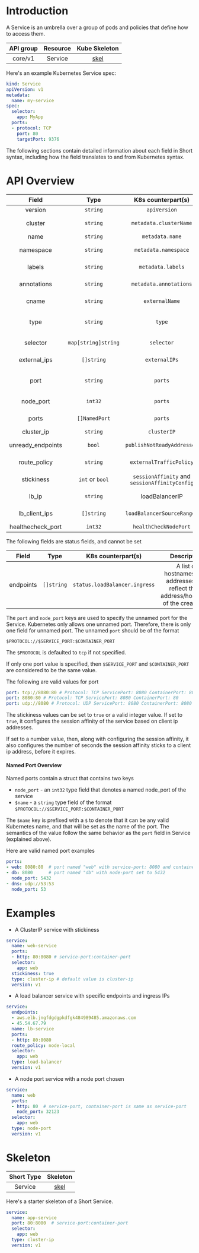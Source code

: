 # Introduction

A Service is an umbrella over a group of pods and policies that define how to access them.

| API group | Resource | Kube Skeleton                                   |
|:---------:|:--------:|:-----------------------------------------------:|
| core/v1   | Service  |  [skel](../skel/service.kube.skel.yaml)         |

Here's an example Kubernetes Service spec:
```yaml
kind: Service
apiVersion: v1
metadata:
  name: my-service
spec:
  selector:
    app: MyApp
  ports:
  - protocol: TCP
    port: 80
    targetPort: 9376
```

The following sections contain detailed information about each field in Short syntax, including how the field translates to and from Kubernetes syntax.

# API Overview

| Field | Type | K8s counterpart(s) | Description         |
|:-----:|:----:|:-------:|:----------------------:|
|version| `string` | `apiVersion` | The version of the resource object | 
|cluster| `string` | `metadata.clusterName` | The name of the cluster on which this Service is running |
|name | `string` | `metadata.name`| The name of the Service | 
|namespace | `string` | `metadata.namespace` | The K8s namespace this Service will be a member of | 
|labels | `string` | `metadata.labels`| Metadata about the Service, including identifying information | 
|annotations| `string` | `metadata.annotations`| Non-identifying information about the Service | 
|cname | `string` | `externalName` | This service will return a CNAME that is set by this field. No proxying will be performed|
|type | `string` | `type` | The type of the service. Can be omitted (for `cname` services) or set to "cluster-ip", "node-port" or "load-balancer"|
|selector| `map[string]string` | `selector` | A set of key-value pairs that match the labels of pods that should be proxied to|
|external_ips| `[]string` | `externalIPs` | A set of ip addresses for which nodes in the cluster will accept traffic|
|port | `string` | `ports` | Unnamed port mapping of format `$PROTOCOL://$SERVICE_PORT:$CONTAINER_PORT`. More details below|
|node_port| `int32` | `ports` | Request specific node port for a node-port service | 
|ports | `[]NamedPort`| `ports` | A list of named ports to expose. See [Named Port Overview](#named-port-overview)|
|cluster_ip| `string` | `clusterIP`| Request specific cluster ip for the service|
|unready_endpoints| `bool` | `publishNotReadyAddresses` | Publish addresses before backends are ready|
|route_policy| `string` | `externalTrafficPolicy` | Policy for routing external traffic. Can be "node-local" or "cluster-wide" |
|stickiness | `int` or `bool` | `sessionAffinity` and `sessionAffinityConfig` | Stickiness Policy for the service. More information below |
|lb_ip | `string` | loadBalancerIP | Request specific IP address for the created LB service|
|lb_client_ips | `[]string` | `loadBalancerSourceRanges` | (for LB service) IP addresses to allow traffic from. Can specify CIDR here |
|healthecheck_port | `int32` | `healthCheckNodePort`  | Port for health check|

The following fields are status fields, and cannot be set

| Field | Type | K8s counterpart(s) | Description         |
|:-----:|:----:|:-------:|:----------------------:|
| endpoints | `[]string` | `status.loadBalancer.ingress` | A list of hostnames or IP addresses that reflect the ip address/hostname of the created LB |

The `port` and `node_port` keys are used to specify the unnamed port for the Service. Kubernetes only allows one unnamed port. Therefore, there is only one field for unnamed port. The unnamed `port` should be of the format

`$PROTOCOL://$SERVICE_PORT:$CONTAINER_PORT`

The `$PROTOCOL` is defaulted to `tcp` if not specified. 

If only one port value is specified, then `$SERVICE_PORT` and `$CONTAINER_PORT` are considered to be the same value.

The following are valid values for port

```yaml
port: tcp://8080:80 # Protocol: TCP ServicePort: 8080 ContainerPort: 80
port: 8080:80 # Protocol: TCP ServicePort: 8080 ContainerPort: 80
port: udp://8080 # Protocol: UDP ServicePort: 8080 ContainerPort: 8080
```
The stickiness values can be set to `true` or a valid integer value. If set to `true`, it configures the session affinity of the service based on client ip addresses.

If set to a number value, then, along with configuring the session affinity, it also configures the number of seconds the session affinity sticks to a client ip address, before it expires. 

#### Named Port Overview

Named ports contain a struct that contains two keys

 - `node_port` - an `int32` type field that denotes a named node_port of the service
 - `$name` - a `string` type field of the format `$PROTOCOL://$SERVICE_PORT:$CONTAINER_PORT`

The `$name` key is prefixed with a `$` to denote that it can be any valid Kubernetes name, and that will be set as the name of the port. The semantics of the value follow the same behavior as the `port` field in Service (explained above). 

Here are valid named port examples
```yaml
ports:
- web: 8080:80  # port named "web" with service-port: 8080 and container-port: 80
- db: 8080      # port named "db" with node-port set to 5432
  node_port: 5432  
- dns: udp://53:53
  node_port: 53
```

# Examples 

 - A ClusterIP service with stickiness 

```yaml
service:
  name: web-service
  ports:
  - http: 80:8080 # service-port:container-port
  selector:
    app: web
  stickiness: true
  type: cluster-ip # default value is cluster-ip
  version: v1
```

 - A load balancer service with specific endpoints and ingress IPs

```yaml
service:
  endpoints:
  - aws.elb.jngfdgdgpkdfgk484989485.amazonaws.com
  - 45.54.67.79
  name: lb-service
  ports:
  - http: 80:8080
  route_policy: node-local
  selector:
    app: web
  type: load-balancer
  version: v1
```

 - A node port service with a node port chosen 

```yaml
service:
  name: web
  ports:
  - http: 80  # service-port, container-port is same as service-port
    node_port: 32123
  selector:
    app: web
  type: node-port
  version: v1

```

# Skeleton

| Short Type           | Skeleton                                       |
|:--------------------:|:----------------------------------------------:|
| Service                  | [skel](../skel/service.short.skel.yaml)            |

Here's a starter skeleton of a Short Service.
```yaml
service:
  name: app-service
  port: 80:8080  # service-port:container-port
  selector:
    app: web
  type: cluster-ip
  version: v1
```
